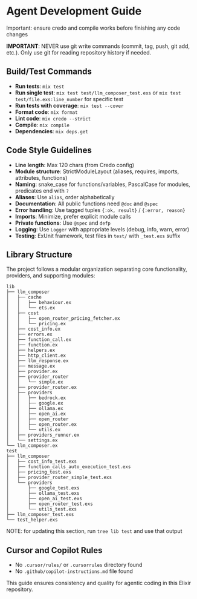 # Agent Development Guide

Important: ensure credo and compile works before finishing any code changes

**IMPORTANT**: NEVER use git write commands (commit, tag, push, git add, etc.). Only use git for reading repository history if needed.

## Build/Test Commands
- **Run tests**: `mix test`
- **Run single test**: `mix test test/llm_composer_test.exs` or `mix test test/file.exs:line_number` for specific test
- **Run tests with coverage**: `mix test --cover`
- **Format code**: `mix format`
- **Lint code**: `mix credo --strict`
- **Compile**: `mix compile`
- **Dependencies**: `mix deps.get`

## Code Style Guidelines
- **Line length**: Max 120 chars (from Credo config)
- **Module structure**: StrictModuleLayout (aliases, requires, imports, attributes, functions)
- **Naming**: snake_case for functions/variables, PascalCase for modules, predicates end with `?`
- **Aliases**: Use `alias`, order alphabetically
- **Documentation**: All public functions need `@doc` and `@spec`
- **Error handling**: Use tagged tuples `{:ok, result}` / `{:error, reason}`
- **Imports**: Minimize, prefer explicit module calls
- **Private functions**: Use `@spec` and `defp`
- **Logging**: Use `Logger` with appropriate levels (debug, info, warn, error)
- **Testing**: ExUnit framework, test files in `test/` with `_test.exs` suffix


## Library Structure

The project follows a modular organization separating core functionality, providers, and supporting modules:

```
lib
├── llm_composer
│   ├── cache
│   │   ├── behaviour.ex
│   │   └── ets.ex
│   ├── cost
│   │   ├── open_router_pricing_fetcher.ex
│   │   └── pricing.ex
│   ├── cost_info.ex
│   ├── errors.ex
│   ├── function_call.ex
│   ├── function.ex
│   ├── helpers.ex
│   ├── http_client.ex
│   ├── llm_response.ex
│   ├── message.ex
│   ├── provider.ex
│   ├── provider_router
│   │   └── simple.ex
│   ├── provider_router.ex
│   ├── providers
│   │   ├── bedrock.ex
│   │   ├── google.ex
│   │   ├── ollama.ex
│   │   ├── open_ai.ex
│   │   ├── open_router
│   │   ├── open_router.ex
│   │   └── utils.ex
│   ├── providers_runner.ex
│   └── settings.ex
└── llm_composer.ex
test
├── llm_composer
│   ├── cost_info_test.exs
│   ├── function_calls_auto_execution_test.exs
│   ├── pricing_test.exs
│   ├── provider_router_simple_test.exs
│   └── providers
│       ├── google_test.exs
│       ├── ollama_test.exs
│       ├── open_ai_test.exs
│       ├── open_router_test.exs
│       └── utils_test.exs
├── llm_composer_test.exs
└── test_helper.exs
```

NOTE: for updating this section, run `tree lib test` and use that output

## Cursor and Copilot Rules
- No `.cursor/rules/` or `.cursorrules` directory found
- No `.github/copilot-instructions.md` file found

This guide ensures consistency and quality for agentic coding in this Elixir repository.
